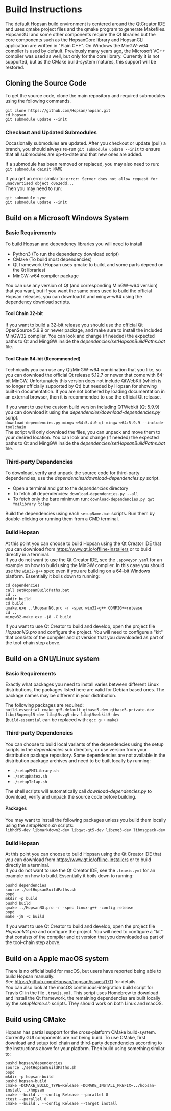 # Build Instructions

The default Hopsan build environment is centered around the QtCreator IDE and uses qmake project files and the qmake program to generate Makefiles.
HopsanGUI and some other components require the Qt libraries but the core components such as the HopsanCore library and HopsanCLI application are written in "Plain C++".
On Windows the MinGW-w64 compiler is used by default. Previously many years ago, the Microsoft VC++ compiler was used as well, but only for the core library.
Currently it is not supported, but as the CMake build-system matures, this support will be restored.

## Cloning the Source Code
To get the source code, clone the main repository and required submodules using the following commands.
```
git clone https://github.com/Hopsan/hopsan.git
cd hopsan
git submodule update --init
```
### Checkout and Updated Submodules
Occasionally submodules are updated. After you checkout or update (pull) a branch, you should always re-run ```git submodule update --init``` to ensure that all submodules are up-to-date and that new ones are added.

If a submodule has been removed or replaced, you may also need to run: ```git submodule deinit NAME```

If you get an error similar to: ```error: Server does not allow request for unadvertised object d062edd...```  
Then you may need to run:
```
git submodule sync
git submodule update --init
```

## Build on a Microsoft Windows System

### Basic Requirements
To build Hopsan and dependency libraries you will need to install
* Python3 (To run the dependency download script)
* CMake (To build most dependencies)
* Qt framework (Hopsan uses qmake to build, and some parts depend on the Qt libraries)
* MinGW-w64 compiler package

You can use any version of Qt (and corresponding MinGW-w64 version) that you want, but if you want the same ones used to build the official Hopsan releases, you can download it and mingw-w64 using the dependency download scripts.

#### Tool Chain 32-bit

If you want to build a 32-bit release you should use the official Qt OpenSource 5.9.9 or newer package, and make sure to install the included MinGW32 compiler.
You can look and change (if needed) the expected paths to Qt and MingGW inside the *dependencies/setHopsanBuildPaths.bat* file.

#### Tool Chain 64-bit (Recommended)

Technically you can use any Qt/MinGW-w64 combination that you like, so you can download the official Qt release 5.12.7 or newer that come with 64-bit MinGW.
Unfortunately this version does not include QtWebKit (which is no longer officially supported by Qt) but needed by Hopsan for showing built-in documentation.
If you are not bothered by loading documentation in an external browser, then it is recommended to use the official Qt release.

If you want to use the custom build version including QTWebkit (Qt 5.9.9) you can download it using the *dependencies/download-dependencies.py* script.  
```download-dependencies.py mingw-w64:5.4.0 qt-mingw-w64:5.9.9 --include-toolchain```  
The script will only download the files, you can unpack and move them to your desired location.
You can look and change (if needed) the expected paths to Qt and MingGW inside the *dependencies/setHopsanBuildPaths.bat* file.

### Third-party Dependencies

To download, verify and unpack the source code for third-party dependencies, use the *dependencies/download-dependencies.py* script.
* Open a terminal and got to the *dependencies* directory
* To fetch all dependencies: ```download-dependencies.py --all```
* To fetch only the bare minimum run: ```download-dependencies.py qwt fmilibrary tclap```

Build the dependencies using each ```setupName.bat``` scripts. Run them by double-clicking or running them from a CMD terminal.

### Build Hopsan
At this point you can choose to build Hopsan using the Qt Creator IDE that you can download from https://www.qt.io/offline-installers or to build directly in a terminal.  
If you do not want to use the Qt Creator IDE, see the ```.appveyor.yaml``` for an example on how to build using the MinGW compiler.
In this case you should use the ```win32-g++``` spec even if you are building on a 64-bit Windows platform.
Essentially it boils down to running: 
```
cd dependencies
call setHopsanBuildPaths.bat
cd ..
mkdir build
cd build
qmake.exe ..\HopsanNG.pro -r -spec win32-g++ CONFIG+=release
cd ..
mingw32-make.exe -j8 -C build
```

If you want to use Qt Creator to build and develop, open the project file *HopsanNG.pro* and configure the project.
You will need to configure a "kit" that consists of the compiler and qt version that you downloaded as part of the tool-chain step above.

## Build on a GNU/Linux system

### Basic Requirements
Exactly what packages you need to install varies between different Linux distributions, the packages listed here are valid for Debian based ones.
The package names may be different in your distribution.

The following packages are required:  
```build-essential cmake qt5-default qtbase5-dev qtbase5-private-dev libqt5opengl5-dev libqt5svg5-dev libqt5webkit5-dev```  
(```build-essential``` can be replaced with: ```gcc g++ make```)

### Third-party Dependencies

You can choose to build local variants of the dependencies using the setup scripts in the *dependencies* sub directory, or use version from your distribution package repository.
Some dependencies are not available in the distribution package archives and need to be built locally by running:
* ```./setupFMILibrary.sh```
* ```./setupKatex.sh```
* ```./setupTclap.sh```

The shell scripts will automatically call *download-dependencies.py* to download, verify and unpack the source code before building.

#### Packages
You may want to install the following packages unless you build them locally using the *setupName.sh* scripts:  
```libhdf5-dev libmarkdown2-dev libqwt-qt5-dev libzmq3-dev libmsgpack-dev```


### Build Hopsan
At this point you can choose to build Hopsan using the Qt Creator IDE that you can download from https://www.qt.io/offline-installers or to build directly in a terminal.  
If you do not want to use the Qt Creator IDE, see the ```.travis.yml``` for an example on how to build.
Essentially it boils down to running: 
```
pushd dependencies
source ./setHopsanBuildPaths.sh
popd
mkdir -p build
pushd build
qmake ../HopsanNG.pro -r -spec linux-g++ -config release
popd
make -j8 -C build
```

If you want to use Qt Creator to build and develop, open the project file *HopsanNG.pro* and configure the project.
You will need to configure a "kit" that consists of the compiler and qt version that you downloaded as part of the tool-chain step above.


## Build on a Apple macOS system
There is no official build for macOS, but users have reported being able to build Hopsan manually.  
See https://github.com/Hopsan/hopsan/issues/1711 for details.  
You can also look at the macOS continuous-integration build script for Travis CI in the file ```.travis.yml```. 
This script uses Homebrew to download and install the Qt framework, the remaining dependencies are built locally by the *setupName.sh* scripts. They should work on both Linux and macOS.

## Build using CMake
Hopsan has partial support for the cross-platform CMake build-system.
Currently GUI components are not being build.
To use CMake, first download and setup tool chain and third-party dependencies according to the instructions above for your platform.
Then build using something similar to:
```
pushd hopsan/dependencies
source ./setHopsanBuildPaths.sh
popd
mkdir -p hopsan-build
pushd hopsan-build
cmake -DCMAKE_BUILD_TYPE=Release -DCMAKE_INSTALL_PREFIX=../hopsan-install ../hopsan
cmake --build . --config Release --parallel 8
ctest --parallel 8
cmake --build . --config Release --target install
```
